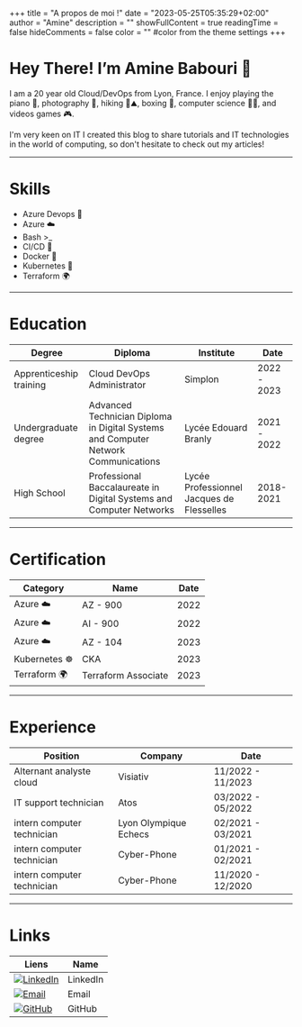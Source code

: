 +++
title = "A propos de moi !"
date = "2023-05-25T05:35:29+02:00"
author = "Amine"
description = ""
showFullContent = true
readingTime = false
hideComments = false
color = "" #color from the theme settings
+++

# Hey There! I’m Amine Babouri 👋

I am a 20 year old Cloud/DevOps from Lyon, France. I enjoy playing the piano 🎹, photography 📸, hiking 🥾⛰️, boxing 🥊, computer science 👨‍💻, and videos games 🎮. 

I'm very keen on IT I created this blog to share tutorials and IT technologies in the world of computing, so don't hesitate to check out my articles!

---

# Skills

- Azure Devops 🔄
- Azure ☁️
- Bash >_
- CI/CD 🚀
- Docker  🐳
- Kubernetes 🚢
- Terraform 🌍

---

# Education

| Degree | Diploma | Institute | Date | 
|-------------------------|-----------------------|----------------------------------------------------|------------|
| Apprenticeship training | Cloud DevOps Administrator | Simplon | 2022 - 2023  | 
| Undergraduate degree | Advanced Technician Diploma in Digital Systems and Computer Network Communications           | Lycée Edouard Branly | 2021 - 2022 |
| High School | Professional Baccalaureate in Digital Systems and Computer Networks| Lycée Professionnel Jacques de Flesselles | 2018-2021 |       

---

# Certification

| Category | Name | Date |
|-----|------|--------|
| Azure ☁️ | AZ - 900 | 2022
| Azure ☁️ | AI - 900 | 2022
| Azure ☁️ | AZ - 104 | 2023
| Kubernetes ☸️ |CKA | 2023
| Terraform 🌍 | Terraform Associate | 2023

---

# Experience

| Position | Company                 | Date           |
|----------|-------------------------|----------------|
| Alternant analyste cloud | Visiativ | 11/2022 - 11/2023 |
| IT support technician | Atos | 03/2022 - 05/2022 |
| intern computer technician | Lyon Olympique Echecs | 02/2021 - 03/2021 |
| intern computer technician | Cyber-Phone | 01/2021 - 02/2021 |
| intern computer technician | Cyber-Phone | 11/2020 - 12/2020 |

---

# Links

| Liens | Name |
| ----- | ---- |
| [![LinkedIn](/images/linkedin.png)](https://www.linkedin.com/in/amine-babouri/) | LinkedIn |
| [![Email](/images/email.png)](mailto:amine.babouri@protonmail.com) | Email |
| [![GitHub](/images/github.png)](https://github.com/GitManAmine?tab=repositories) | GitHub |


